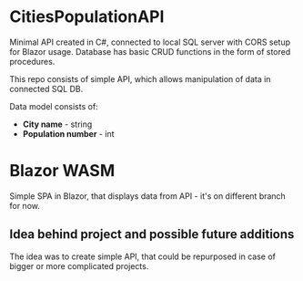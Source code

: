 # CitiesPopulationAPI
Minimal API created in C#, connected to local SQL server with CORS setup for Blazor usage.
Database has basic CRUD functions in the form of stored procedures.

This repo consists of simple API, which allows manipulation of data in connected SQL DB.

Data model consists of:
- **City name** - string
- **Population number** - int

# Blazor WASM
Simple SPA in Blazor, that displays data from API - it's on different branch for now.



## Idea behind project and possible future additions
The idea was to create simple API, that could be repurposed in case of bigger or more complicated projects.

